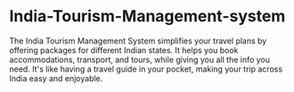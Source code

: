 # India-Tourism-Management-system
The India Tourism Management System simplifies your travel plans by offering packages for different Indian states. It helps you book accommodations, transport, and tours, while giving you all the info you need. It's like having a travel guide in your pocket, making your trip across India easy and enjoyable.
